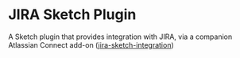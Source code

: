# JIRA Sketch Plugin

A Sketch plugin that provides integration with JIRA, via a companion Atlassian Connect add-on ([jira-sketch-integration](https://bitbucket.org/atlassian/jira-sketch-integration))